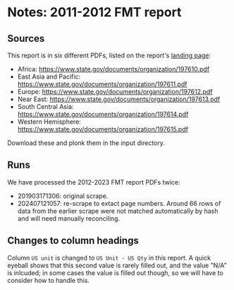 # Notes: 2011-2012 FMT report

## Sources

This report is in six different PDFs, listed on the report's [landing page](https://www.state.gov/t/pm/rls/rpt/fmtrpt/2012/index.htm):

 * Africa: https://www.state.gov/documents/organization/197610.pdf
 * East Asia and Pacific: https://www.state.gov/documents/organization/197611.pdf
 * Europe: https://www.state.gov/documents/organization/197612.pdf 
 * Near East: https://www.state.gov/documents/organization/197613.pdf
 * South Central Asia: https://www.state.gov/documents/organization/197614.pdf
 * Western Hemisphere: https://www.state.gov/documents/organization/197615.pdf

Download these and plonk them in the input directory.

## Runs

We have processed the 2012-2023 FMT report PDFs twice:

 - 201903171306: original scrape.
 - 202407121057: re-scrape to extact page numbers. Around 66 rows of data from the earlier scrape were not matched automatically by hash and will need manually reconciling.

## Changes to column headings

Column `US unit` is changed to `US Unit - US Qty` in this report. A quick eyeball shows that this second value is rarely filled out, and the value "N/A" is inlcuded; in some cases the value is filled out though, so we will have to consider how to handle this.
